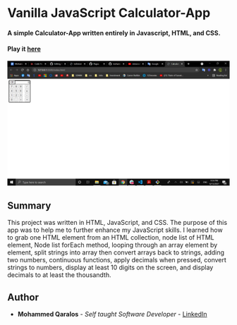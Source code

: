 # Vanilla JavaScript Calculator-App 

#### A simple Calculator-App written entirely in Javascript, HTML, and CSS.

#### Play it [here](https://mohammedq91.github.io/Calculator-App/)

![](CalculatorPhoto.png)

## Summary
This project was written in HTML, JavaScript, and CSS. The purpose of this app was to help me to further enhance my JavaScript skills. I learned how to grab one HTML element from an HTML collection, node list of HTML element, Node list forEach method, looping through an array element by element, split strings into array then convert arrays back to strings, adding two numbers, continuous functions, apply decimals when pressed, convert strings to numbers, display at least 10 digits on the screen, and display decimals to at least the thousandth.



## Author

- **Mohammed Qaralos** - *Self taught Software Developer* - [LinkedIn](https://www.linkedin.com/in/mohammed-qaralos-27151010a/)
